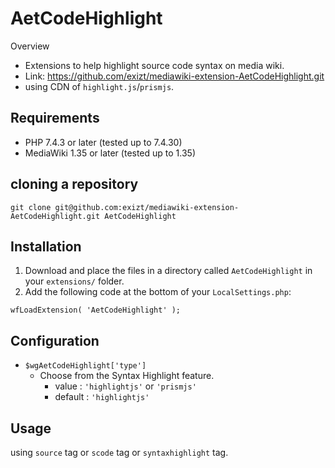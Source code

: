 # AetCodeHighlight

Overview
* Extensions to help highlight source code syntax on media wiki.
* Link: https://github.com/exizt/mediawiki-extension-AetCodeHighlight.git
* using CDN of `highlight.js`/`prismjs`.


## Requirements
* PHP 7.4.3 or later (tested up to 7.4.30)
* MediaWiki 1.35 or later (tested up to 1.35)


## cloning a repository
```shell
git clone git@github.com:exizt/mediawiki-extension-AetCodeHighlight.git AetCodeHighlight
```


## Installation
1. Download and place the files in a directory called `AetCodeHighlight` in your `extensions/` folder.
2. Add the following code at the bottom of your `LocalSettings.php`:
```
wfLoadExtension( 'AetCodeHighlight' );
```


## Configuration
- `$wgAetCodeHighlight['type']`
    - Choose from the Syntax Highlight feature.
        - value : `'highlightjs'` or `'prismjs'`
        - default : `'highlightjs'`



## Usage
using `source` tag or `scode` tag or `syntaxhighlight` tag.

